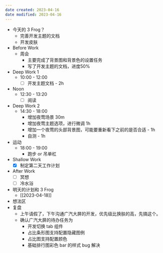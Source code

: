 ```yaml
---
date created: 2023-04-16 
date modified: 2023-04-16
---
```

- 今天的 3 Frog？
	- 完善开发主题的文档
	- 开发皮肤
- Before Work
	- 周会
		- 主要完成了背景图和背景色的设置任务
		- 写了开发主题的文档，进度50%
- Deep Work 1
	- 10:00 - 12:00
		- [ ] 开发主题文档 - 2h
- Noon
	- 12:30 - 13:20
		- [ ] 阅读
- Deep Work 2
	- 14:30 - 18:00
		- 增加夜莺场景 30m
		- 增加夜莺主题选项，进行微调 1h
		- 增加一个夜莺的头部背景图，可能要重新看下之前的是否合适 - 1h
		- 自测 - 1h
- 运动
	- 18:00 - 19:00
		- 跑步 or 吊单杠
- Shallow Work
	- [x] 制定第二天工作计划
- After Work
	- [ ] 冥想
	- [ ] 冷水浴
- 明天的计划和 3 Frog
	- [[2023-04-18]]
- 想法区
- 复盘
	- 上午请假了，下午沟通广汽大屏的开发，优先级比换肤的高，先搞这个。
	- 确认广汽大屏的待办任务为
		- 开发切换 tab 组件
		- 占比条形图支持配置隐藏图例
		- 占比图支持配置颜色
		- 基础排行图彩色 bar 的样式 bug 解决
